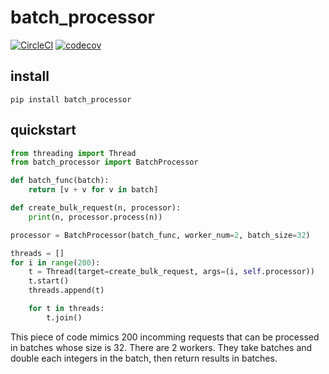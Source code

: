 # batch_processor

[![CircleCI](https://circleci.com/gh/leon0707/batch_processor.svg?style=svg)](https://circleci.com/gh/leon0707/batch_processor)
[![codecov](https://codecov.io/gh/leon0707/batch_processor/branch/master/graph/badge.svg)](https://codecov.io/gh/leon0707/batch_processor)

## install
```shell
pip install batch_processor
```

## quickstart
```python
from threading import Thread
from batch_processor import BatchProcessor

def batch_func(batch):
	return [v + v for v in batch]

def create_bulk_request(n, processor):
	print(n, processor.process(n))

processor = BatchProcessor(batch_func, worker_num=2, batch_size=32)

threads = []
for i in range(200):
	t = Thread(target=create_bulk_request, args=(i, self.processor))
    t.start()
    threads.append(t)

    for t in threads:
    	t.join()
```

This piece of code mimics 200 incomming requests that can be processed in batches whose size is 32. There are 2 workers. They take batches and double each integers in the batch, then return results in batches.